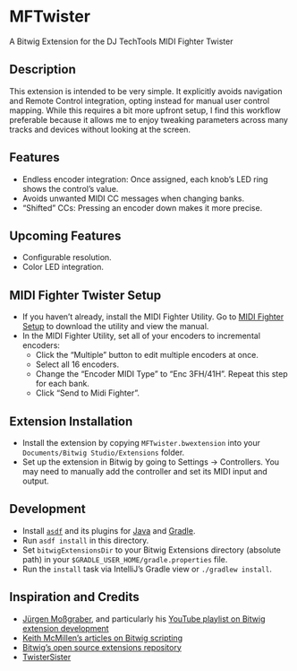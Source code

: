 # MFTwister

A Bitwig Extension for the DJ TechTools MIDI Fighter Twister

## Description

This extension is intended to be very simple. It explicitly avoids navigation and Remote Control integration, opting instead for manual user control mapping. While this requires a bit more upfront setup, I find this workflow preferable because it allows me to enjoy tweaking parameters across many tracks and devices without looking at the screen.

## Features

- Endless encoder integration: Once assigned, each knob’s LED ring shows the control’s value.
- Avoids unwanted MIDI CC messages when changing banks.
- “Shifted” CCs: Pressing an encoder down makes it more precise.

## Upcoming Features

- Configurable resolution.
- Color LED integration.

## MIDI Fighter Twister Setup

- If you haven’t already, install the MIDI Fighter Utility. Go to [MIDI Fighter Setup](https://store.djtechtools.com/pages/midi-fighter-setup#MFT) to download the utility and view the manual.
- In the MIDI Fighter Utility, set all of your encoders to incremental encoders:
  - Click the “Multiple” button to edit multiple encoders at once.
  - Select all 16 encoders.
  - Change the “Encoder MIDI Type” to “Enc 3FH/41H”. Repeat this step for each bank.
  - Click “Send to Midi Fighter”.

## Extension Installation

- Install the extension by copying `MFTwister.bwextension` into your `Documents/Bitwig Studio/Extensions` folder.
- Set up the extension in Bitwig by going to Settings → Controllers. You may need to manually add the controller and set its MIDI input and output.

## Development

- Install [`asdf`](https://asdf-vm.com/) and its plugins for [Java](https://github.com/halcyon/asdf-java) and [Gradle](https://github.com/rfrancis/asdf-gradle).
- Run `asdf install` in this directory.
- Set `bitwigExtensionsDir` to your Bitwig Extensions directory (absolute path) in your `$GRADLE_USER_HOME/gradle.properties` file.
- Run the `install` task via IntelliJ’s Gradle view or `./gradlew install`.

## Inspiration and Credits

- [Jürgen Moßgraber](https://www.mossgrabers.de/), and particularly his [YouTube playlist on Bitwig extension development](https://www.youtube.com/playlist?list=PLqRWeSPiYQ66KBGONBenPv1O3luQCFQR2)
- [Keith McMillen’s articles on Bitwig scripting](https://www.keithmcmillen.com/category/blog/tutorials/bitwig-studio/)
- [Bitwig’s open source extensions repository](https://github.com/bitwig/bitwig-extensions)
- [TwisterSister](https://github.com/dozius/TwisterSister)
